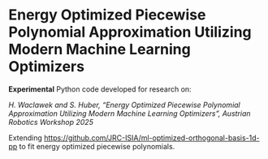# Energy Optimized Piecewise Polynomial Approximation Utilizing Modern Machine Learning Optimizers

**Experimental** Python code developed for research on:  
  
_H. Waclawek and S. Huber, “Energy Optimized Piecewise Polynomial Approximation Utilizing Modern Machine Learning Optimizers”, Austrian Robotics Workshop 2025_
  
Extending https://github.com/JRC-ISIA/ml-optimized-orthogonal-basis-1d-pp to fit energy optimized piecewise polynomials.   
